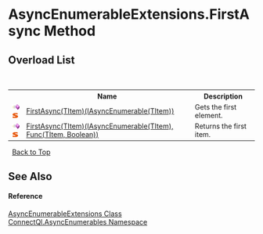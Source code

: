 # AsyncEnumerableExtensions.FirstAsync Method 
 


## Overload List
&nbsp;<table><tr><th></th><th>Name</th><th>Description</th></tr><tr><td>![Public method](media/pubmethod.gif "Public method")![Static member](media/static.gif "Static member")</td><td><a href="M_ConnectQl_AsyncEnumerables_AsyncEnumerableExtensions_FirstAsync__1">FirstAsync(TItem)(IAsyncEnumerable(TItem))</a></td><td>
Gets the first element.</td></tr><tr><td>![Public method](media/pubmethod.gif "Public method")![Static member](media/static.gif "Static member")</td><td><a href="M_ConnectQl_AsyncEnumerables_AsyncEnumerableExtensions_FirstAsync__1_1">FirstAsync(TItem)(IAsyncEnumerable(TItem), Func(TItem, Boolean))</a></td><td>
Returns the first item.</td></tr></table>&nbsp;
<a href="#asyncenumerableextensions.firstasync-method">Back to Top</a>

## See Also


#### Reference
<a href="T_ConnectQl_AsyncEnumerables_AsyncEnumerableExtensions">AsyncEnumerableExtensions Class</a><br /><a href="N_ConnectQl_AsyncEnumerables">ConnectQl.AsyncEnumerables Namespace</a><br />